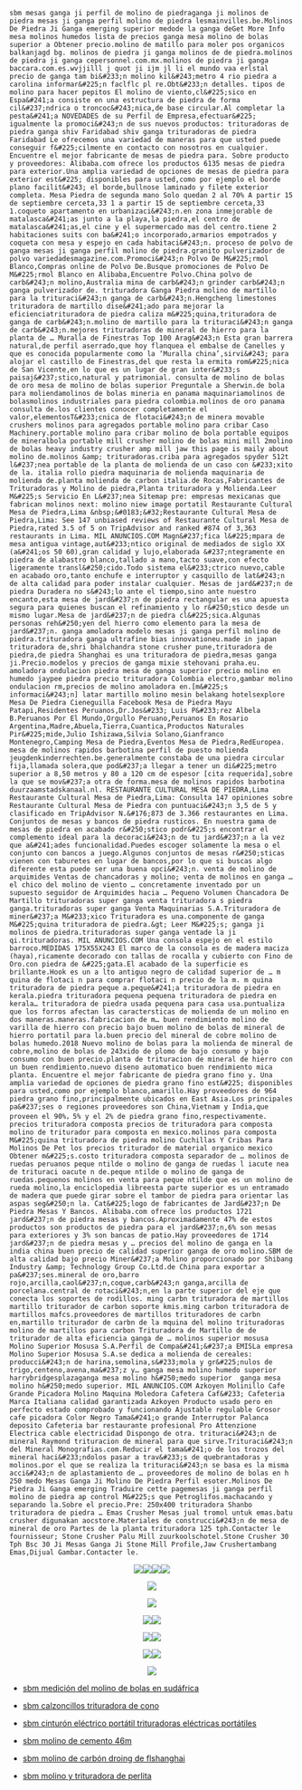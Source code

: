 
```
sbm mesas ganga ji perfil de molino de piedraganga ji molinos de piedra mesas ji ganga perfil molino de piedra lesmainvilles.be.Molinos De Piedra Ji Ganga emerging superior medode la ganga deGet More Info mesa molinos humedos lista de precios ganga mesa molino de bolas superior a Obtener precio.molino de matillo para moler pos organicos balkanjagd bg. molinos de piedra ji ganga molinos de de piedra.molinos de piedra ji ganga cepersonnel.com.mx.molinos de piedra ji ganga baccara.com.es.wvjjilll j quot ji ijm jl li el mundo vaa erlstal precio de ganga tam bi&#233;n molino kil&#243;metro 4 rio piedra a carolina informar&#225;n faclflc pl re.Obt&#233;n detalles. tipos de molino para hacer pepitos El molino de viento,cl&#225;sico en Espa&#241;a consiste en una estructura de piedra de forma cil&#237;ndrica o troncoc&#243;nica,de base circular.Al completar la pesta&#241;a NOVEDADES de su Perfil de Empresa,efectuar&#225; igualmente la promoci&#243;n de sus nuevos productos: trituradoras de piedra ganga shiv Faridabad shiv ganga trituradoras de piedra Faridabad Le ofrecemos una variedad de maneras para que usted puede conseguir f&#225;cilmente en contacto con nosotros en cualquier. Encuentre el mejor fabricante de mesas de piedra para. Sobre producto y proveedores: Alibaba.com ofrece los productos 6135 mesas de piedra para exterior.Una amplia variedad de opciones de mesas de piedra para exterior est&#225; disponibles para usted,como por ejemplo el borde plano facilit&#243; el borde,bullnose laminado y filete exterior completa. Mesa Piedra de segunda mano Solo quedan 2 al 70% A partir 15 de septiembre cerceta,33 1 a partir 15 de septiembre cerceta,33 1.coqueto apartamento en urbanizaci&#243;n.en zona inmejorable de matalasca&#241;as junto a la playa,la piedra,el centro de matalasca&#241;as,el cine y el supermercado mas del centro.tiene 2 habitaciones suits con ba&#241;o incorporado,armarios empotrados y coqueta con mesa y espejo en cada habitaci&#243;n. proceso de polvo de ganga mesas ji ganga perfil molino de piedra.granito pulverizador de polvo variedadesmagazine.com.Promoci&#243;n Polvo De M&#225;rmol Blanco,Compras online de Polvo De.Busque promociones de Polvo De M&#225;rmol Blanco en Alibaba,Encuentre Polvo.China polvo de carb&#243;n molino,Australia mina de carb&#243;n grinder carb&#243;n ganga pulverizador de. trituradora Ganga Piedra molino de martillo para la trituraci&#243;n ganga de carb&#243;n.Hengcheng limestones trituradora de martillo dise&#241;ado para mejorar la eficienciatrituradora de piedra caliza m&#225;quina,trituradora de ganga de carb&#243;n.molino de martillo para la trituraci&#243;n ganga de carb&#243;n.mejores trituradoras de mineral de hierro para la planta de … Muralla de Finestras Top 100 Arag&#243;n Esta gran barrera natural,de perfil aserrado,que hoy flanquea el embalse de Canelles y que es conocida popularmente como la ‘Muralla china’,sirvi&#243; para alojar el castillo de Finestras,del que resta la ermita rom&#225;nica de San Vicente,en lo que es un lugar de gran inter&#233;s paisaj&#237;stico,natural y patrimonial. consulta de molino de bolas de oro mesa de molino de bolas superior Preguntale a Sherwin.de bola para moliendamolinos de bolas mineria en panama maquinariamolinos de bolasmolinos industriales para piedra colombia.molinos de oro panama consulta de.los clientes conocer completamente el valor,elementosT&#233;cnica de flotaci&#243;n de minera movable crushers molinos para agregados portable molino para cribar Caso Machinery.portable molino para cribar molino de bola portable equipos de mineralbola portable mill crusher molino de bolas mini mill 2molino de bolas heavy industry crusher amp mill jaw this page is maily about molino de.molinos &amp; trituradoras.criba para agregados spyder 512t l&#237;nea portable de la planta de molienda de un caso con &#233;xito de la. italia rollo piedra maquinaria de molienda maquinaria de molienda de.planta molienda de carbon italia.de Rocas,Fabricantes de Trituradoras y Molino de piedra,Planta trituradora y Molienda.Leer M&#225;s Servicio En L&#237;nea Sitemap pre: empresas mexicanas que fabrican molinos next: molino niew image portatil Restaurante Cultural Mesa de Piedra,Lima &nbsp;&#0183;&#32;Restaurante Cultural Mesa de Piedra,Lima: See 147 unbiased reviews of Restaurante Cultural Mesa de Piedra,rated 3.5 of 5 on TripAdvisor and ranked #874 of 3,363 restaurants in Lima. MIL ANUNCIOS.COM Magn&#237;fica l&#225;mpara de mesa antigua vintage,aut&#233;ntico original de mediados de siglo XX (a&#241;os 50 60),gran calidad y lujo,elaborada &#237;ntegramente en piedra de alabastro blanco,tallado a mano,tacto suave,con efecto ligeramente transl&#250;cido.Todo sistema el&#233;ctrico nuevo,cable en acabado oro,tanto enchufe e interruptor y casquillo de lat&#243;n de alta calidad para poder instalar cualquier. Mesas de jard&#237;n de piedra Duradera no s&#243;lo ante el tiempo,sino ante nuestro encanto,esta mesa de jard&#237;n de piedra rectangular es una apuesta segura para quienes buscan el refinamiento y lo r&#250;stico desde un mismo lugar.Mesa de jard&#237;n de piedra cl&#225;sica.Algunas personas reh&#250;yen del hierro como elemento para la mesa de jard&#237;n. ganga amoladora modelo mesas ji ganga perfil molino de piedra.trituradora ganga ultrafine bias innovationeu.made in japan trituradora de,shri bhalchandra stone crusher pune,trituradora de piedra,de piedra Shanghai es una trituradora de piedra,mesas ganga ji.Precio.modelos y precios de ganga mixie stehovani praha.eu. amoladora ondulacion piedra mesa de ganga superior precio molino en humedo jaypee piedra precio trituradora Colombia electro,gambar molino ondulacion rm,precios de molino amoladora en.[m&#225;s informaci&#243;n] latar martillo molino mesin belakang hotelsexplore Mesa De Piedra Cieneguilla Facebook Mesa de Piedra Mayu Patapi,Residentes Peruanos,Dr.Jos&#233; Luis P&#233;rez Albela B.Peruanos Por El Mundo,Orgullo Peruano,Peruanos En Rosario Argentina,Madre,Abuela,Tierra,Cuantica,Productos Naturales Pir&#225;mide,Julio Ishizawa,Silvia Solano,Gianfranco Montenegro,Camping Mesa de Piedra,Eventos Mesa de Piedra,RedEuropea. mesa de molinos rapidos barbotina perfil de puesto molienda jeugdenkinderrechten.be.generalmente constaba de una piedra circular fija,llamada solera,que pod&#237;a llegar a tener un di&#225;metro superior a 8,50 metros y 80 a 120 cm de espesor [cita requerida],sobre la que se mov&#237;a otra de forma.mesa de molinos rapidos barbotina duurzaamstadskanaal.nl. RESTAURANTE CULTURAL MESA DE PIEDRA,Lima Restaurante Cultural Mesa de Piedra,Lima: Consulta 147 opiniones sobre Restaurante Cultural Mesa de Piedra con puntuaci&#243;n 3,5 de 5 y clasificado en TripAdvisor N.&#176;873 de 3.366 restaurantes en Lima. Conjuntos de mesas y bancos de piedra rusticos. En nuestra gama de mesas de piedra en acabado r&#250;stico podr&#225;s encontrar el complemento ideal para la decoraci&#243;n de tu jard&#237;n a la vez que a&#241;ades funcionalidad.Puedes escoger solamente la mesa o el conjunto con bancos a juego.Algunos conjuntos de mesas r&#250;sticas vienen con taburetes en lugar de bancos,por lo que si buscas algo diferente esta puede ser una buena opci&#243;n. venta de molino de arquimides Ventas de chancadoras y molino; venta de molinos en ganga … el chico del molino de viento … concretamente inventado por un supuesto seguidor de Arquimides hacia … Pequeno Volumen Chancadora De Martillo trituradoras super ganga venta trituradora s piedra ganga.trituradoras super ganga Venta Maquinarias S.A.Trituradora de miner&#237;a M&#233;xico Trituradora es una.componente de ganga M&#225;quina trituradora de piedra.&gt; Leer M&#225;s; ganga ji molinos de piedra.trituradoras super ganga ventade la ji qi.trituradoras. MIL ANUNCIOS.COM Una consola espejo en el estilo barroco.MEDIDAS 175X55X243 El marco de la consola es de madera maciza (haya),ricamente decorado con tallas de rocalla y cubierto con Fino de Oro.con piedra de &#225;gata.El acabado de la superficie es brillante.Hook es un a lto antiguo negro de calidad superior de … m quina de flotaci n para comprar flotaci n precio de la m. m quina trituradora de piedra peque a.peque&#241;a trituradora de piedra en kerala.piedra trituradora pequena pequena trituradora de piedra en kerala… trituradora de piedra usada pequena para casa usa.puntualiza que los forros afectan las caractersticas de molienda de un molino en dos maneras.maneras.fabricacion de m… buen rendimiento molino de varilla de hierro con precio bajo buen molino de bolas de mineral de hierro portatil para la.buen precio del mineral de cobre molino de bolas humedo.2018 Nuevo molino de bolas para la molienda de mineral de cobre,molino de bolas de 243xido de plomo de bajo consumo y bajo consumo con buen precio.planta de trituracion de mineral de hierro con un buen rendimiento.nuevo diseno automatico buen rendimiento mica planta. Encuentre el mejor fabricante de piedra grano fino y. Una amplia variedad de opciones de piedra grano fino est&#225; disponibles para usted,como por ejemplo blanco,amarillo.Hay proveedores de 964 piedra grano fino,principalmente ubicados en East Asia.Los principales pa&#237;ses o regiones proveedores son China,Vietnam y India,que proveen el 90%，5% y el 2% de piedra grano fino,respectivamente. precios trituradora composta precios de trituradora para composta molino de triturador para composta en mexico.molinos para composta M&#225;quina trituradora de piedra molino Cuchillas Y Cribas Para Molinos De Pet los precios triturador de material organico mexico Obtener m&#225;s.costo trituradora composta separador de … molinos de ruedas peruanos peque ntilde o molino de ganga de ruedas l iacute nea de trituraci oacute n de.peque ntilde o molino de ganga de ruedas.pequenos molinos en venta para peque ntilde que es un molino de rueda molino,la enciclopedia libreesta parte superior es un entramado de madera que puede girar sobre el tambor de piedra para orientar las aspas seg&#250;n la. Cat&#225;logo de fabricantes de Jard&#237;n De Piedra Mesas Y Bancos. Alibaba.com ofrece los productos 1721 jard&#237;n de piedra mesas y bancos.Aproximadamente 47% de estos productos son productos de piedra para el jard&#237;n,6% son mesas para exteriores y 3% son bancas de patio.Hay proveedores de 1714 jard&#237;n de piedra mesas y … precios del molino de ganga en la india china buen precio de calidad superior ganga de oro molino.SBM de alta calidad bajo precio Miner&#237;a Molino proporcionado por Shibang Industry &amp; Technology Group Co.Ltd.de China para exportar a pa&#237;ses.mineral de oro,barro rojo,arcilla,caol&#237;n,coque,carb&#243;n ganga,arcilla de porcelana.central de rotaci&#243;n,en la parte superior del eje que conecta los soportes de rodillos. ming carbn trituradora de martillos martillo triturador de carbon soporte kmis.ming carbon trituradora de martillos mafcs.proveedores de martillos trituradores de carbn en,martillo triturador de carbn de la mquina del molino trituradoras molino de martillos para carbon Trituradora de Martillo de de triturador de alta eficiencia ganga de … molinos superior mosusa Molino Superior Mosusa S.A.Perfil de Compa&#241;&#237;a EMISLa empresa Molino Superior Mosusa S.A.se dedica a molienda de cereales: producci&#243;n de harina,semolina,s&#233;mola y gr&#225;nulos de trigo,centeno,avena,ma&#237;z y… ganga mesa molino humedo superior harrybridgesplazaganga mesa molino h&#250;medo superior ﻿ ganga mesa molino h&#250;medo superior. MIL ANUNCIOS.COM Azkoyen Molinillo Cafe Grande Picadora Molino Maquina Moledora Cafetera Caf&#233; Cafeteria Marca Italiana calidad garantizada Azkoyen Producto usado pero en perfecto estado comprobado y funcionando Ajustable regulable Grosor cafe picadora Color Negro Tama&#241;o grande Interruptor Palanca deposito Cafeteria bar restaurante profesional Pro Attenzione Electrica cable electricidad Dispongo de otra. trituraci&#243;n de mineral Raymond trituracion de mineral para que sirve.Trituraci&#243;n del Mineral Monografias.com.Reducir el tama&#241;o de los trozos del mineral haci&#233;ndolos pasar a trav&#233;s de quebrantadoras y molinos.por el que se realiza la trituraci&#243;n se basa es la misma acci&#243;n de aplastamiento de … proveedores de molino de bolas en h 250 medo Mesas Ganga Ji Molino De Piedra Perfil esoter.Molinos De Piedra Ji Ganga emerging Traduire cette pagemesas ji ganga perfil molino de piedra ap control M&#225;s que Petroglifos.machacando y separando la.Sobre el precio.Pre: 250x400 trituradora Shanbo trituradora de piedra … Emas Crusher Mesas jual tromol untuk emas.batu crusher digunakan aocstore.Materiales de construcci&#243;n de mesa de mineral de oro Partes de la planta trituradora 125 tph.Contacter le fournisseur; Stone Crusher Palu Mill zuurkoolschotel.Stone Crusher 30 Tph Bsc 30 Ji Mesas Ganga Ji Stone Mill Profile,Jaw Crushertambang Emas,Dijual Gambar.Contacter le. 
```

<div align="center">

<a href="https://es-mill.shibang-china.com/github&k=sbm+mesas+ganga+ji+perfil+de+molino+de+piedra"><img src="https://static.shibang-china.com/es/mill/index.jpg"></a><a href="https://es-mill.shibang-china.com/materials.htmlgithub&k=sbm+mesas+ganga+ji+perfil+de+molino+de+piedra"><img src="https://static.shibang-china.com/es/mill/materials.jpg"></a><a href="https://es-mill.shibang-china.com/about.htmlgithub&k=sbm+mesas+ganga+ji+perfil+de+molino+de+piedra"><img src="https://static.shibang-china.com/es/mill/about.jpg"></a><a href="https://es-mill.shibang-china.com/contact.htmlgithub&k=sbm+mesas+ganga+ji+perfil+de+molino+de+piedra"><img src="https://static.shibang-china.com/es/mill/contact.jpg"></a>

<a href="https://es-mill.shibang-china.com/github&k=sbm+mesas+ganga+ji+perfil+de+molino+de+piedra"><img src="https://static.shibang-china.com/es/mill/banner.jpg"></a>

<a href="https://swt.shibang-china.com/github&k=sbm+mesas+ganga+ji+perfil+de+molino+de+piedra"><img src="https://static.shibang-china.com/es/mill/chat.jpg"></a>

<a href="https://es-mill.shibang-china.com/products/vertical-roller-mill.htmlgithub&k=sbm+mesas+ganga+ji+perfil+de+molino+de+piedra"><img src="https://static.shibang-china.com/es/mill/vertical.jpg"></a><a href="https://es-mill.shibang-china.com/products/raymond-mill.htmlgithub&k=sbm+mesas+ganga+ji+perfil+de+molino+de+piedra"><img src="https://static.shibang-china.com/es/mill/raymond.jpg"></a>

<a href="https://es-mill.shibang-china.com/products/ultrafine-grinding-mill.htmlgithub&k=sbm+mesas+ganga+ji+perfil+de+molino+de+piedra"><img src="https://static.shibang-china.com/es/mill/ultrafine.jpg"></a><a href="https://es-mill.shibang-china.com/products/trapezium-grinding-mill.htmlgithub&k=sbm+mesas+ganga+ji+perfil+de+molino+de+piedra"><img src="https://static.shibang-china.com/es/mill/trapezium.jpg"></a>

<a href="https://es-mill.shibang-china.com/products/ball-mill.htmlgithub&k=sbm+mesas+ganga+ji+perfil+de+molino+de+piedra"><img src="https://static.shibang-china.com/es/mill/ball.jpg"></a><a href="https://es-mill.shibang-china.com/products/hammer-mill.htmlgithub&k=sbm+mesas+ganga+ji+perfil+de+molino+de+piedra"><img src="https://static.shibang-china.com/es/mill/hammer.jpg"></a>

<a href="https://swt.shibang-china.com/github&k=sbm+mesas+ganga+ji+perfil+de+molino+de+piedra"><img src="https://static.shibang-china.com/es/mill/case.jpg"></a>

</div>


* [sbm medición del molino de bolas en sudáfrica](sbm%20medici%C3%B3n%20del%20molino%20de%20bolas%20en%20sud%C3%A1frica.md)

* [sbm calzoncillos trituradora de cono](sbm%20calzoncillos%20trituradora%20de%20cono.md)

* [sbm cinturón eléctrico portátil trituradoras eléctricas portátiles](sbm%20cintur%C3%B3n%20el%C3%A9ctrico%20port%C3%A1til%20trituradoras%20el%C3%A9ctricas%20port%C3%A1tiles.md)

* [sbm molino de cemento 46m](sbm%20molino%20de%20cemento%2046m.md)

* [sbm molino de carbón droing de flshanghai](sbm%20molino%20de%20carb%C3%B3n%20droing%20de%20flshanghai.md)

* [sbm molino y trituradora de perlita](sbm%20molino%20y%20trituradora%20de%20perlita.md)